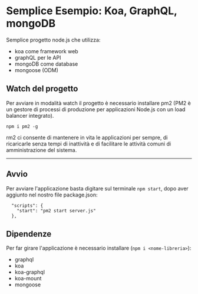 # Semplice Esempio: Koa, GraphQL, mongoDB

Semplice progetto node.js che utilizza:

- koa come framework web
- graphQL per le API
- mongoDB come database
- mongoose (ODM)

## Watch del progetto

Per avviare in modalità watch il progetto è necessario installare pm2 (PM2 è un gestore di processi di produzione per applicazioni Node.js con un load balancer integrato).

`npm i pm2 -g`

rm2 ci consente di mantenere in vita le applicazioni per sempre, di ricaricarle senza tempi di inattività e di facilitare le attività comuni di amministrazione del sistema.
****

## Avvio

Per avviare l'applicazione basta digitare sul terminale `npm start`, dopo aver aggiunto nel nostro file package.json:

```
  "scripts": {
    "start": "pm2 start server.js"
  },
```
## Dipendenze

Per far girare l'applicazione è necessario installare (`npm i <nome-libreria>`):

- graphql
- koa
- koa-graphql
- koa-mount
- mongoose